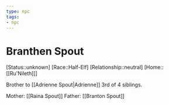 ```yaml
---
type: npc
tags: 
- npc
---
```


# Branthen Spout

[Status::unknown]
[Race::Half-Elf]
[Relationship::neutral]
[Home::[[Ru'Nileth]]]

Brother to [[Adrienne Spout|Adrienne]]
3rd of 4 siblings.

Mother: [[Raina Spout]]
Father: [[Branton Spout]]